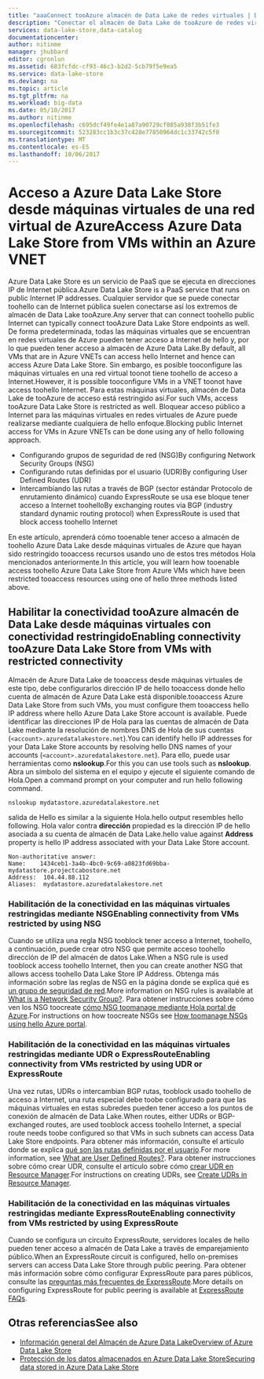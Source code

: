 ```yaml
---
title: "aaaConnect tooAzure almacén de Data Lake de redes virtuales | Documentos de Microsoft"
description: "Conectar el almacén de Data Lake de tooAzure de redes virtuales de Azure"
services: data-lake-store,data-catalog
documentationcenter: 
author: nitinme
manager: jhubbard
editor: cgronlun
ms.assetid: 683fcfdc-cf93-46c3-b2d2-5cb79f5e9ea5
ms.service: data-lake-store
ms.devlang: na
ms.topic: article
ms.tgt_pltfrm: na
ms.workload: big-data
ms.date: 05/10/2017
ms.author: nitinme
ms.openlocfilehash: c695dcf49fe4e1a87a90729cf085a938f3b51fe3
ms.sourcegitcommit: 523283cc1b3c37c428e77850964dc1c33742c5f0
ms.translationtype: MT
ms.contentlocale: es-ES
ms.lasthandoff: 10/06/2017
---
```

# <a name="access-azure-data-lake-store-from-vms-within-an-azure-vnet"></a><span data-ttu-id="56411-103">Acceso a Azure Data Lake Store desde máquinas virtuales de una red virtual de Azure</span><span class="sxs-lookup"><span data-stu-id="56411-103">Access Azure Data Lake Store from VMs within an Azure VNET</span></span>
<span data-ttu-id="56411-104">Azure Data Lake Store es un servicio de PaaS que se ejecuta en direcciones IP de Internet pública.</span><span class="sxs-lookup"><span data-stu-id="56411-104">Azure Data Lake Store is a PaaS service that runs on public Internet IP addresses.</span></span> <span data-ttu-id="56411-105">Cualquier servidor que se puede conectar toohello can de Internet pública suelen conectarse así los extremos de almacén de Data Lake tooAzure.</span><span class="sxs-lookup"><span data-stu-id="56411-105">Any server that can connect toohello public Internet can typically connect tooAzure Data Lake Store endpoints as well.</span></span> <span data-ttu-id="56411-106">De forma predeterminada, todas las máquinas virtuales que se encuentran en redes virtuales de Azure pueden tener acceso a Internet de hello y, por lo que pueden tener acceso a almacén de Azure Data Lake.</span><span class="sxs-lookup"><span data-stu-id="56411-106">By default, all VMs that are in Azure VNETs can access hello Internet and hence can access Azure Data Lake Store.</span></span> <span data-ttu-id="56411-107">Sin embargo, es posible tooconfigure las máquinas virtuales en una red virtual toonot tiene toohello de acceso a Internet.</span><span class="sxs-lookup"><span data-stu-id="56411-107">However, it is possible tooconfigure VMs in a VNET toonot have access toohello Internet.</span></span> <span data-ttu-id="56411-108">Para estas máquinas virtuales, almacén de Data Lake de tooAzure de acceso está restringido así.</span><span class="sxs-lookup"><span data-stu-id="56411-108">For such VMs, access tooAzure Data Lake Store is restricted as well.</span></span> <span data-ttu-id="56411-109">Bloquear acceso público a Internet para las máquinas virtuales en redes virtuales de Azure puede realizarse mediante cualquiera de hello enfoque.</span><span class="sxs-lookup"><span data-stu-id="56411-109">Blocking public Internet access for VMs in Azure VNETs can be done using any of hello following approach.</span></span>

* <span data-ttu-id="56411-110">Configurando grupos de seguridad de red (NSG)</span><span class="sxs-lookup"><span data-stu-id="56411-110">By configuring Network Security Groups (NSG)</span></span>
* <span data-ttu-id="56411-111">Configurando rutas definidas por el usuario (UDR)</span><span class="sxs-lookup"><span data-stu-id="56411-111">By configuring User Defined Routes (UDR)</span></span>
* <span data-ttu-id="56411-112">Intercambiando las rutas a través de BGP (sector estándar Protocolo de enrutamiento dinámico) cuando ExpressRoute se usa ese bloque tener acceso a Internet toohello</span><span class="sxs-lookup"><span data-stu-id="56411-112">By exchanging routes via BGP (industry standard dynamic routing protocol) when ExpressRoute is used that block access toohello Internet</span></span>

<span data-ttu-id="56411-113">En este artículo, aprenderá cómo tooenable tener acceso a almacén de toohello Azure Data Lake desde máquinas virtuales de Azure que hayan sido restringido tooaccess recursos usando uno de estos tres métodos Hola mencionados anteriormente.</span><span class="sxs-lookup"><span data-stu-id="56411-113">In this article, you will learn how tooenable access toohello Azure Data Lake Store from Azure VMs which have been restricted tooaccess resources using one of hello three methods listed above.</span></span>

## <a name="enabling-connectivity-tooazure-data-lake-store-from-vms-with-restricted-connectivity"></a><span data-ttu-id="56411-114">Habilitar la conectividad tooAzure almacén de Data Lake desde máquinas virtuales con conectividad restringido</span><span class="sxs-lookup"><span data-stu-id="56411-114">Enabling connectivity tooAzure Data Lake Store from VMs with restricted connectivity</span></span>
<span data-ttu-id="56411-115">Almacén de Azure Data Lake de tooaccess desde máquinas virtuales de este tipo, debe configurarlos dirección IP de hello tooaccess donde hello cuenta de almacén de Azure Data Lake está disponible.</span><span class="sxs-lookup"><span data-stu-id="56411-115">tooaccess Azure Data Lake Store from such VMs, you must configure them tooaccess hello IP address where hello Azure Data Lake Store account is available.</span></span> <span data-ttu-id="56411-116">Puede identificar las direcciones IP de Hola para las cuentas de almacén de Data Lake mediante la resolución de nombres DNS de Hola de sus cuentas (`<account>.azuredatalakestore.net`).</span><span class="sxs-lookup"><span data-stu-id="56411-116">You can identify hello IP addresses for your Data Lake Store accounts by resolving hello DNS names of your accounts (`<account>.azuredatalakestore.net`).</span></span> <span data-ttu-id="56411-117">Para ello, puede usar herramientas como **nslookup**.</span><span class="sxs-lookup"><span data-stu-id="56411-117">For this you can use tools such as **nslookup**.</span></span> <span data-ttu-id="56411-118">Abra un símbolo del sistema en el equipo y ejecute el siguiente comando de Hola.</span><span class="sxs-lookup"><span data-stu-id="56411-118">Open a command prompt on your computer and run hello following command.</span></span>

    nslookup mydatastore.azuredatalakestore.net

<span data-ttu-id="56411-119">salida de Hello es similar a la siguiente Hola.</span><span class="sxs-lookup"><span data-stu-id="56411-119">hello output resembles hello following.</span></span> <span data-ttu-id="56411-120">Hola valor contra **dirección** propiedad es la dirección IP de hello asociada a su cuenta de almacén de Data Lake.</span><span class="sxs-lookup"><span data-stu-id="56411-120">hello value against **Address** property is hello IP address associated with your Data Lake Store account.</span></span>

    Non-authoritative answer:
    Name:    1434ceb1-3a4b-4bc0-9c69-a0823fd69bba-mydatastore.projectcabostore.net
    Address:  104.44.88.112
    Aliases:  mydatastore.azuredatalakestore.net


### <a name="enabling-connectivity-from-vms-restricted-by-using-nsg"></a><span data-ttu-id="56411-121">Habilitación de la conectividad en las máquinas virtuales restringidas mediante NSG</span><span class="sxs-lookup"><span data-stu-id="56411-121">Enabling connectivity from VMs restricted by using NSG</span></span>
<span data-ttu-id="56411-122">Cuando se utiliza una regla NSG tooblock tener acceso a Internet, toohello, a continuación, puede crear otro NSG que permite acceso toohello dirección de IP del almacén de datos Lake.</span><span class="sxs-lookup"><span data-stu-id="56411-122">When a NSG rule is used tooblock access toohello Internet, then you can create another NSG that allows access toohello Data Lake Store IP Address.</span></span> <span data-ttu-id="56411-123">Obtenga más información sobre las reglas de NSG en la página donde se explica qué es [un grupo de seguridad de red](../virtual-network/virtual-networks-nsg.md).</span><span class="sxs-lookup"><span data-stu-id="56411-123">More information on NSG rules is available at [What is a Network Security Group?](../virtual-network/virtual-networks-nsg.md).</span></span> <span data-ttu-id="56411-124">Para obtener instrucciones sobre cómo ven los NSG toocreate [cómo NSG toomanage mediante Hola portal de Azure](../virtual-network/virtual-networks-create-nsg-arm-pportal.md).</span><span class="sxs-lookup"><span data-stu-id="56411-124">For instructions on how toocreate NSGs see [How toomanage NSGs using hello Azure portal](../virtual-network/virtual-networks-create-nsg-arm-pportal.md).</span></span>

### <a name="enabling-connectivity-from-vms-restricted-by-using-udr-or-expressroute"></a><span data-ttu-id="56411-125">Habilitación de la conectividad en las máquinas virtuales restringidas mediante UDR o ExpressRoute</span><span class="sxs-lookup"><span data-stu-id="56411-125">Enabling connectivity from VMs restricted by using UDR or ExpressRoute</span></span>
<span data-ttu-id="56411-126">Una vez rutas, UDRs o intercambian BGP rutas, tooblock usado toohello de acceso a Internet, una ruta especial debe toobe configurado para que las máquinas virtuales en estas subredes pueden tener acceso a los puntos de conexión de almacén de Data Lake.</span><span class="sxs-lookup"><span data-stu-id="56411-126">When routes, either UDRs or BGP-exchanged routes, are used tooblock access toohello Internet, a special route needs toobe configured so that VMs in such subnets can access Data Lake Store endpoints.</span></span> <span data-ttu-id="56411-127">Para obtener más información, consulte el artículo donde se explica [qué son las rutas definidas por el usuario](../virtual-network/virtual-networks-udr-overview.md).</span><span class="sxs-lookup"><span data-stu-id="56411-127">For more information, see [What are User Defined Routes?](../virtual-network/virtual-networks-udr-overview.md).</span></span> <span data-ttu-id="56411-128">Para obtener instrucciones sobre cómo crear UDR, consulte el artículo sobre cómo [crear UDR en Resource Manager](../virtual-network/virtual-network-create-udr-arm-ps.md).</span><span class="sxs-lookup"><span data-stu-id="56411-128">For instructions on creating UDRs, see [Create UDRs in Resource Manager](../virtual-network/virtual-network-create-udr-arm-ps.md).</span></span>

### <a name="enabling-connectivity-from-vms-restricted-by-using-expressroute"></a><span data-ttu-id="56411-129">Habilitación de la conectividad en las máquinas virtuales restringidas mediante ExpressRoute</span><span class="sxs-lookup"><span data-stu-id="56411-129">Enabling connectivity from VMs restricted by using ExpressRoute</span></span>
<span data-ttu-id="56411-130">Cuando se configura un circuito ExpressRoute, servidores locales de hello pueden tener acceso a almacén de Data Lake a través de emparejamiento público.</span><span class="sxs-lookup"><span data-stu-id="56411-130">When an ExpressRoute circuit is configured, hello on-premises servers can access Data Lake Store through public peering.</span></span> <span data-ttu-id="56411-131">Para obtener más información sobre cómo configurar ExpressRoute para pares públicos, consulte las [preguntas más frecuentes de ExpressRoute](../expressroute/expressroute-faqs.md).</span><span class="sxs-lookup"><span data-stu-id="56411-131">More details on configuring ExpressRoute for public peering is available at [ExpressRoute FAQs](../expressroute/expressroute-faqs.md).</span></span>

## <a name="see-also"></a><span data-ttu-id="56411-132">Otras referencias</span><span class="sxs-lookup"><span data-stu-id="56411-132">See also</span></span>
* [<span data-ttu-id="56411-133">Información general del Almacén de Azure Data Lake</span><span class="sxs-lookup"><span data-stu-id="56411-133">Overview of Azure Data Lake Store</span></span>](data-lake-store-overview.md)
* [<span data-ttu-id="56411-134">Protección de los datos almacenados en Azure Data Lake Store</span><span class="sxs-lookup"><span data-stu-id="56411-134">Securing data stored in Azure Data Lake Store</span></span>](data-lake-store-security-overview.md)

